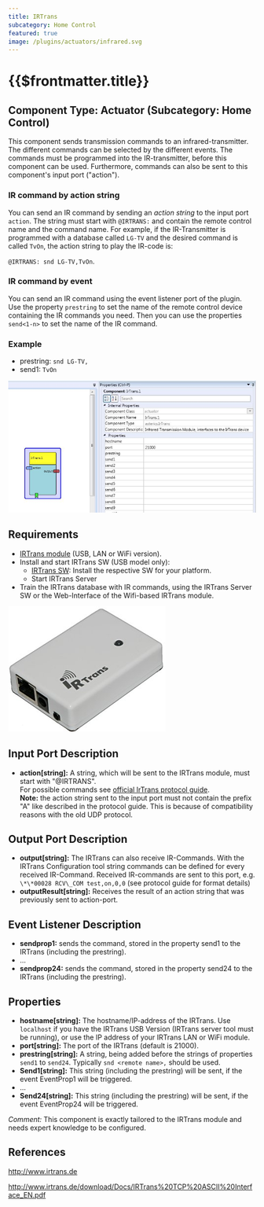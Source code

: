```yaml
---
title: IRTrans
subcategory: Home Control
featured: true
image: /plugins/actuators/infrared.svg
---
```


# {{$frontmatter.title}}

## Component Type: Actuator (Subcategory: Home Control)

This component sends transmission commands to an infrared-transmitter. The different commands can be selected by the different events. The commands must be programmed into the IR-transmitter, before this component can be used. Furthermore, commands can also be sent to this component's input port ("action").

### IR command by action string

You can send an IR command by sending an _action string_ to the input port `action`. The string must start with `@IRTRANS:` and contain the remote control name and the command name. For example, if the IR-Transmitter is programmed with a database called `LG-TV` and the desired command is called `TvOn`, the action string to play the IR-code is:

`@IRTRANS: snd LG-TV,TvOn`.

### IR command by event

You can send an IR command using the event listener port of the plugin. Use the property `prestring` to set the name of the remote control device containing the IR commands you need. Then you can use the properties `send<1-n>` to set the name of the IR command.

### Example

- prestring: `snd LG-TV,`
- send1: `TvOn`

![Screenshot: IRTrans plugin](./img/irtrans.jpg "Screenshot: IRTrans plugin")

## Requirements

- [IRTrans module](http://www.irtrans.de) (USB, LAN or WiFi version).
- Install and start IRTrans SW (USB model only):
  - [IRTrans SW](http://www.irtrans.de/de/download/): Install the respective SW for your platform.
  - Start IRTrans Server
- Train the IRTrans database with IR commands, using the IRTrans Server SW or the Web-Interface of the Wifi-based IRTrans module.

![IRTrans universal IR remote module](./img/irtrans_picture.jpg "IRTrans universal IR remote module")

## Input Port Description

- **action\[string\]:** A string, which will be sent to the IRTrans module, must start with "@IRTRANS".  
  For possible commands see [official IrTrans protocol guide](http://www.irtrans.de/download/Docs/IRTrans%20TCP%20ASCII%20Interface_EN.pdf).  
  **Note:** the action string sent to the input port must not contain the prefix "A" like described in the protocol guide. This is because of compatibility reasons with the old UDP protocol.

## Output Port Description

- **output\[string\]:** The IRTrans can also receive IR-Commands. With the IRTrans Configuration tool string commands can be defined for every received IR-Command. Received IR-commands are sent to this port, e.g. `\*\*00028 RCV\_COM test,on,0,0` (see protocol guide for format details)
- **outputResult\[string\]:** Receives the result of an action string that was previously sent to action-port.

## Event Listener Description

- **sendprop1:** sends the command, stored in the property send1 to the IRTrans (including the prestring).
- ...
- **sendprop24:** sends the command, stored in the property send24 to the IRTrans (including the prestring).

## Properties

- **hostname\[string\]:** The hostname/IP-address of the IRTrans. Use `localhost` if you have the IRTrans USB Version (IRTrans server tool must be running), or use the IP address of your IRTrans LAN or WiFi module.
- **port\[string\]:** The port of the IRTrans (default is 21000).
- **prestring\[string\]:** A string, being added before the strings of properties `send1` to `send24`. Typically `snd <remote name>,` should be used.
- **Send1\[string\]:** This string (including the prestring) will be sent, if the event EventProp1 will be triggered.
- ...
- **Send24\[string\]:** This string (including the prestring) will be sent, if the event EventProp24 will be triggered.

_Comment:_ This component is exactly tailored to the IRTrans module and needs expert knowledge to be configured.

## References

http://www.irtrans.de

http://www.irtrans.de/download/Docs/IRTrans%20TCP%20ASCII%20Interface_EN.pdf
